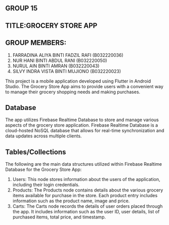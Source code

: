 ## GROUP 15
## TITLE:GROCERY STORE APP

## GROUP MEMBERS:
1. FARRADINA ALIYA BINTI FADZIL RAFI (B032220036)
2. NUR HANI BINTI ABDUL RANI (B032220050)
3. NURUL AIN BINTI AMRAN (B032220043)
4. SILVY INDRA VISTA BINTI MUJIONO (B032220023)

This project is a mobile application developed using Flutter in Android Studio. The Grocery Store App aims to provide users with a convenient way to manage their grocery shopping needs and making purchases.

## Database

The app utilizes Firebase Realtime Database to store and manage various aspects of the grocery store application. Firebase Realtime Database is a cloud-hosted NoSQL database that allows for real-time synchronization and data updates across multiple clients.

## Tables/Collections

The following are the main data structures utilized within Firebase Realtime Database for the Grocery Store App:

1. Users: This node stores information about the users of the application, including their login credentials.
2. Products: The Products node contains details about the various grocery items available for purchase in the store. Each product entry includes information such as the product name, image and price.
3. Carts: The Carts node records the details of user orders placed through the app. It includes information such as the user ID, user details, list of purchased items, total price, and timestamp.
